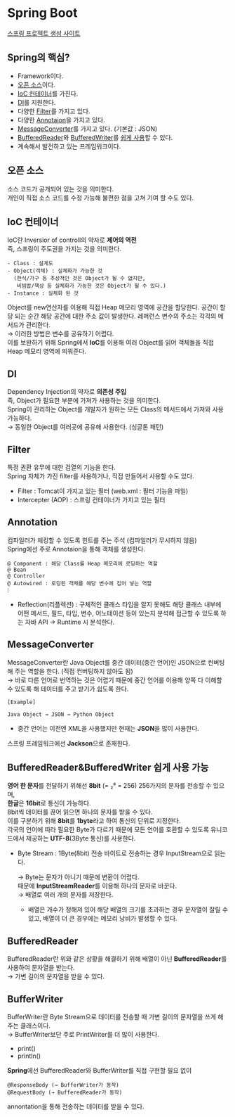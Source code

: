 # Spring Boot
[스프링 프로젝트 생성 사이트](https://start.spring.io/)

## Spring의 핵심?
* Framework이다.
* [오픈 소스](https://github.com/elilly00/TIL/blob/main/Spring/00.Spring%20Boot.md#%EC%98%A4%ED%94%88-%EC%86%8C%EC%8A%A4)이다.
* [IoC 컨테이너](https://github.com/elilly00/TIL/blob/main/Spring/00.Spring%20Boot.md#ioc-%EC%BB%A8%ED%85%8C%EC%9D%B4%EB%84%88)를 가진다.
* [DI](https://github.com/elilly00/TIL/blob/main/Spring/00.Spring%20Boot.md#di)를 지원한다.
* 다양한 [Filter](https://github.com/elilly00/TIL/blob/main/Spring/00.Spring%20Boot.md#filter)를 가지고 있다.
* 다양한 [Annotaion](https://github.com/elilly00/TIL/blob/main/Spring/00.Spring%20Boot.md#annotation)을 가지고 있다.
* [MessageConverter](https://github.com/elilly00/TIL/blob/main/Spring/00.Spring%20Boot.md#messageconverter)를 가지고 있다. (기본값 : JSON)
* [BufferedReader](https://github.com/elilly00/TIL/blob/main/Spring/00.Spring%20Boot.md#BufferedReader)와 [BufferedWriter](https://github.com/elilly00/TIL/blob/main/Spring/00.Spring%20Boot.md#BufferedWriter)를 [쉽게 사용](https://github.com/elilly00/TIL/blob/main/Spring/00.Spring%20Boot.md#bufferedreaderbufferedwriter-%EC%89%BD%EA%B2%8C-%EC%82%AC%EC%9A%A9-%EA%B0%80%EB%8A%A5)할 수 있다.
* 계속해서 발전하고 있는 프레임워크이다.

## 오픈 소스
소스 코드가 공개되어 있는 것을 의미한다. <br/>
개인이 직접 소스 코드를 수정 가능해 불편한 점을 고쳐 기여 할 수도 있다.

## IoC 컨테이너
IoC란 Inversior of controll의 약자로 <b>제어의 역전</b> <br/>
즉, 스프링이 주도권을 가지는 것을 의미한다.
```
- Class : 설계도
- Object(객체) : 실체화가 가능한 것 
  (한식/가구 등 추상적인 것은 Object가 될 수 없지만, 
   비빔밥/책상 등 실체화가 가능한 것은 Object가 될 수 있다.)
- Instance : 실체화 된 것
```
Object를 new연산자를 이용해 직접 Heap 메모리 영역에 공간을 할당한다. 공간이 할당 되는 순간 해당 공간에 대한 주소 값이 발생한다. 레퍼런스 변수의 주소는 각각의 메서드가 관리한다. <br/>
→ 이러한 방법은 변수를 공유하기 어렵다. <br/>
  이를 보완하기 위해 Spring에서 <b>IoC</b>를 이용해 여러 Object를 읽어 객체들을 직접 Heap 메모리 영역에 띄워준다.

## DI
Dependency Injection의 약자로 <b>의존성 주입</b><br/>
즉, Object가 필요한 부분에 가져가 사용하는 것을 의미한다.<br/>
Spring이 관리하는 Object를 개발자가 원하는 모든 Class의 메서드에서 가져와 사용 가능하다. <br/>
→ 동일한 Object를 여러곳에 공유해 사용한다. (싱글톤 패턴) <br/>

## Filter
특정 권환 유무에 대한 검열의 기능을 한다. <br/>
Spring 자체가 가진 filter를 사용하거나, 직접 만들어서 사용할 수도 있다. <br/>
* Filter : Tomcat이 가지고 있는 필터 (web.xml : 필터 기능을 파일)
* Intercepter (AOP) : 스프링 컨테이너가 가지고 있는 필터

## Annotation
컴파일러가 체킹할 수 있도록 힌트를 주는 주석 (컴파일러가 무시하지 않음) <br/>
Spring에선 주로 Annotaion을 통해 객체를 생성한다. 
```
@ Component : 해당 Class를 Heap 메모리에 로딩하는 역할
@ Bean
@ Controller 
@ Autowired : 로딩된 객체를 해당 변수에 집어 넣는 역할
⁝
```
* Reflection(리플렉션) : 구체적인 클래스 타입을 알지 못해도 해당 클래스 내부에 어떤 메서드, 필드, 타입, 변수, 어노테이션 등이 있는지 분석해 접근할 수 있도록 하는 자바 API
→ Runtime 시 분석한다.

## MessageConverter
MessageConverter란 Java Object를 중간 데이터(중간 언어)인 JSON으로 컨버팅해 주는 역할을 한다. (직접 컨버팅하지 않아도 됨) <br/>
→ 바로 다른 언어로 번역하는 것은 어렵기 때문에 중간 언어를 이용해 양쪽 다 이해할 수 있도록 해 테이터를 주고 받기가 쉽도록 한다.
```
[Example]

Java Object → JSON → Python Object
```
 * 중간 언어는 이전엔 XML을 사용했지만 현재는 <b>JSON</b>을 많이 사용한다. <br/>

스프링 프레임워크에선 <b>Jackson</b>으로 존재한다. 
## BufferedReader&BufferedWriter 쉽게 사용 가능
<b>영어 한 문자</b>를 전달하기 위해선 <b>8bit</b> (= ₂⁸ = 256) 256가지의 문자를 전송할 수 있으며, <br/> 
<b>한글</b>은 <b>16bit</b>로 통신이 가능하다. <br/>
8bit씩 데이터를 끊어 읽으면 하나의 문자를 받을 수 있다. <br/> 
이를 구분하기 위해 <b>8bit</b>를 <b>1byte</b>라고 하여 통신의 단위로 지정한다. <br/>
각국의 언어에 따라 필요한 Byte가 다르기 때문에 모든 언어를 호환할 수 있도록 유니코드에서 제공하는 <b>UTF-8</b>(3Byte 통신)를 사용한다. <br/>

* Byte Stream : 1Byte(8bit) 전송 바이트로 전송하는 경우 InputStream으로 읽는다. <br/>

  → Byte는 문자가 아니기 때문에 변환이 어렵다. <br/> 
  때문에 <b>InputStreamReader</b>를 이용해 하나의 문자로 바꾼다. <br/> 
  → 배열로 여러 개의 문자를 저장한다. <br/>
   * 배열은 개수가 정해져 있어 해당 배열의 크기를 초과하는 경우 문자열이 잘릴 수 있고, 배열이 더 큰 경우에는 메모리 낭비가 발생할 수 있다.

## BufferedReader
BufferedReader란 위와 같은 상황을 해결하기 위해 배열이 아닌 <b>BufferedReader</b>를 사용하여 문자열을 받는다. <br/>
→ 가변 길이의 문자열을 받을 수 있다.

## BufferWriter
BufferWriter란 Byte Stream으로 데이터를 전송할 때 가변 길이의 문자열을 쓰게 해 주는 클래스이다.<br/>
→ BufferWriter보단 주로 PrintWriter를 더 많이 사용한다.

 * print()
 * println()

<b>Spring</b>에선 BufferedReader와 BufferWriter를 직접 구현할 필요 없이 <br/>
```
@ResponseBody (→ BufferWriter가 동작) 
@RequestBody (→ BufferedReader가 동작)
```
annontation을 통해 전송하는 데이터를 받을 수 있다.




